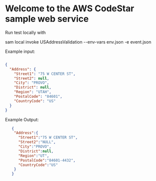 Welcome to the AWS CodeStar sample web service
==============================================

Run test locally with

sam local invoke USAddressValidation --env-vars env.json -e event.json 



Example input:
```json

{
  "Address": {
    "Street1": "75 W CENTER ST",
    "Street2": null,
    "City": "PROVO",
    "District": null,
    "Region": "UTAH",
    "PostalCode": "84601",
    "CountryCode": "US"
  }
}

```

Example Output:

```json
   {
    "Address":{
      "Street1":"75 W CENTER ST",
      "Street2":"NULL",
      "City":"PROVO",
      "District":null,
      "Region":"UT",
      "PostalCode":"84601-4432",
      "CountryCode":"US" 
    }
   }
```

